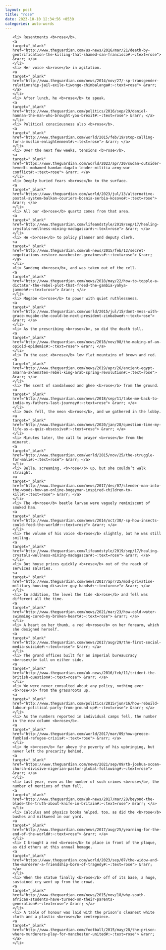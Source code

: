 ```yaml
---
layout: post
title: "rose"
date: 2023-10-10 12:34:56 +0530
categories: auto-words
---
```

<ol>

    <li> Resentments <b>rose</b>.
    <a 
    target="_blank" 
    href="http://www.theguardian.com/us-news/2016/mar/21/death-by-gentrification-the-killing-that-shamed-san-francisco#:~:text=rose"> &rarr; </a>
    </li>
    <li> Her voice <b>rose</b> in agitation.
    <a 
    target="_blank" 
    href="http://www.theguardian.com/news/2014/nov/27/-sp-transgender-relationship-jail-exile-tiwonge-chimbalanga#:~:text=rose"> &rarr; </a>
    </li>
    <li> After lunch, he <b>rose</b> to speak.
    <a 
    target="_blank" 
    href="http://www.theguardian.com/politics/2016/sep/29/daniel-hannan-the-man-who-brought-you-brexit#:~:text=rose"> &rarr; </a>
    </li>
    <li> Political consciousness also <b>rose</b>.
    <a 
    target="_blank" 
    href="http://www.theguardian.com/world/2015/feb/19/stop-calling-for-a-muslim-enlightenment#:~:text=rose"> &rarr; </a>
    </li>
    <li> Over the next few weeks, tensions <b>rose</b>.
    <a 
    target="_blank" 
    href="https://www.theguardian.com/world/2023/apr/20/sudan-outsider-hemedti-mohamed-hamdan-dagalo-leader-militia-army-war-conflict#:~:text=rose"> &rarr; </a>
    </li>
    <li> Deeply buried fears <b>rose</b> to the surface.
    <a 
    target="_blank" 
    href="https://www.theguardian.com/world/2023/jul/13/alternative-postal-system-balkan-couriers-bosnia-serbia-kosovo#:~:text=rose"> &rarr; </a>
    </li>
    <li> All our <b>rose</b> quartz comes from that area.
    <a 
    target="_blank" 
    href="http://www.theguardian.com/lifeandstyle/2019/sep/17/healing-crystals-wellness-mining-madagascar#:~:text=rose"> &rarr; </a>
    </li>
    <li> He <b>rose</b> to policy planner and deputy clerk.
    <a 
    target="_blank" 
    href="http://www.theguardian.com/uk-news/2015/feb/12/secret-negotiations-restore-manchester-greatness#:~:text=rose"> &rarr; </a>
    </li>
    <li> Sandeng <b>rose</b>, and was taken out of the cell.
    <a 
    target="_blank" 
    href="http://www.theguardian.com/news/2018/may/22/how-to-topple-a-dictator-the-rebel-plot-that-freed-the-gambia-yahya-jammeh#:~:text=rose"> &rarr; </a>
    </li>
    <li> Mugabe <b>rose</b> to power with quiet ruthlessness.
    <a 
    target="_blank" 
    href="http://www.theguardian.com/world/2015/jul/15/dont-mess-with-grace-mugabe-she-could-be-next-president-zimbabwe#:~:text=rose"> &rarr; </a>
    </li>
    <li> As the prescribing <b>rose</b>, so did the death toll.
    <a 
    target="_blank" 
    href="http://www.theguardian.com/news/2018/nov/08/the-making-of-an-opioid-epidemic#:~:text=rose"> &rarr; </a>
    </li>
    <li> To the east <b>rose</b> low flat mountains of brown and red.
    <a 
    target="_blank" 
    href="http://www.theguardian.com/news/2019/apr/26/ancient-egypt-amarna-akhenaten-rebel-king-arab-spring-revolution#:~:text=rose"> &rarr; </a>
    </li>
    <li> The scent of sandalwood and ghee <b>rose</b> from the ground.
    <a 
    target="_blank" 
    href="http://www.theguardian.com/news/2018/sep/11/take-me-back-to-india-my-fathers-last-journey#:~:text=rose"> &rarr; </a>
    </li>
    <li> Dusk fell, the neon <b>rose</b>, and we gathered in the lobby.
    <a 
    target="_blank" 
    href="http://www.theguardian.com/news/2020/jan/28/question-time-my-life-as-a-quiz-obsessive#:~:text=rose"> &rarr; </a>
    </li>
    <li> Minutes later, the call to prayer <b>rose</b> from the minaret.
    <a 
    target="_blank" 
    href="http://www.theguardian.com/world/2015/nov/25/the-struggle-for-mali#:~:text=rose"> &rarr; </a>
    </li>
    <li> Bella, screaming, <b>rose</b> up, but she couldn’t walk straight.
    <a 
    target="_blank" 
    href="http://www.theguardian.com/news/2017/dec/07/slender-man-into-the-woods-how-an-online-bogeyman-inspired-children-to-kill#:~:text=rose"> &rarr; </a>
    </li>
    <li> The <b>rose</b> beetle larvae were vaguely reminiscent of smoked ham.
    <a 
    target="_blank" 
    href="http://www.theguardian.com/news/2014/oct/30/-sp-how-insects-could-feed-the-world#:~:text=rose"> &rarr; </a>
    </li>
    <li> The volume of his voice <b>rose</b> slightly, but he was still smiling.
    <a 
    target="_blank" 
    href="http://www.theguardian.com/lifeandstyle/2019/sep/17/healing-crystals-wellness-mining-madagascar#:~:text=rose"> &rarr; </a>
    </li>
    <li> But house prices quickly <b>rose</b> out of the reach of services salaries.
    <a 
    target="_blank" 
    href="http://www.theguardian.com/news/2017/apr/25/mod-privatise-military-housing-disaster-guy-hands#:~:text=rose"> &rarr; </a>
    </li>
    <li> In addition, the level the tide <b>rose</b> and fell was different all the time.
    <a 
    target="_blank" 
    href="http://www.theguardian.com/news/2021/mar/23/how-cold-water-swimming-cured-my-broken-heart#:~:text=rose"> &rarr; </a>
    </li>
    <li> A heart on her thumb, a red <b>rose</b> on her forearm, which she designed herself.
    <a 
    target="_blank" 
    href="http://www.theguardian.com/news/2017/aug/29/the-first-social-media-suicide#:~:text=rose"> &rarr; </a>
    </li>
    <li> The grand offices built for an imperial bureaucracy <b>rose</b> tall on either side.
    <a 
    target="_blank" 
    href="http://www.theguardian.com/uk-news/2016/feb/11/trident-the-british-question#:~:text=rose"> &rarr; </a>
    </li>
    <li> We were never consulted about any policy, nothing ever <b>rose</b> from the grassroots up.
    <a 
    target="_blank" 
    href="http://www.theguardian.com/politics/2015/jun/16/how-rebuild-labour-political-party-from-ground-up#:~:text=rose"> &rarr; </a>
    </li>
    <li> As the numbers reported in individual camps fell, the number in the new column <b>rose</b>.
    <a 
    target="_blank" 
    href="http://www.theguardian.com/world/2017/mar/09/how-greece-fumbled-refugee-crisis#:~:text=rose"> &rarr; </a>
    </li>
    <li> He <b>rose</b> far above the poverty of his upbringing, but never left the precarity behind.
    <a 
    target="_blank" 
    href="https://www.theguardian.com/news/2021/sep/09/tb-joshua-scoan-church-divisive-nigerian-pastor-global-following#:~:text=rose"> &rarr; </a>
    </li>
    <li> Last year, even as the number of such crimes <b>rose</b>, the number of mentions of them fell.
    <a 
    target="_blank" 
    href="http://www.theguardian.com/uk-news/2017/mar/28/beyond-the-blade-the-truth-about-knife-in-britain#:~:text=rose"> &rarr; </a>
    </li>
    <li> Calculus and physics books helped, too, as did the <b>rose</b> bushes and milkweed in our yard.
    <a 
    target="_blank" 
    href="http://www.theguardian.com/news/2017/aug/25/yearning-for-the-end-of-the-world#:~:text=rose"> &rarr; </a>
    </li>
    <li> I brought a red <b>rose</b> to place in front of the plaque, as did others at this annual homage.
    <a 
    target="_blank" 
    href="https://www.theguardian.com/world/2023/sep/07/the-widow-and-the-murderer-a-friendship-born-of-tragedy#:~:text=rose"> &rarr; </a>
    </li>
    <li> When the statue finally <b>rose</b> off of its base, a huge, sustained cry went up from the crowd.
    <a 
    target="_blank" 
    href="http://www.theguardian.com/news/2015/nov/18/why-south-african-students-have-turned-on-their-parents-generation#:~:text=rose"> &rarr; </a>
    </li>
    <li> A table of honour was laid with the prison’s cleanest white cloth and a plastic <b>rose</b> centrepiece.
    <a 
    target="_blank" 
    href="http://www.theguardian.com/football/2015/may/28/the-prison-where-murderers-play-for-manchester-united#:~:text=rose"> &rarr; </a>
    </li>